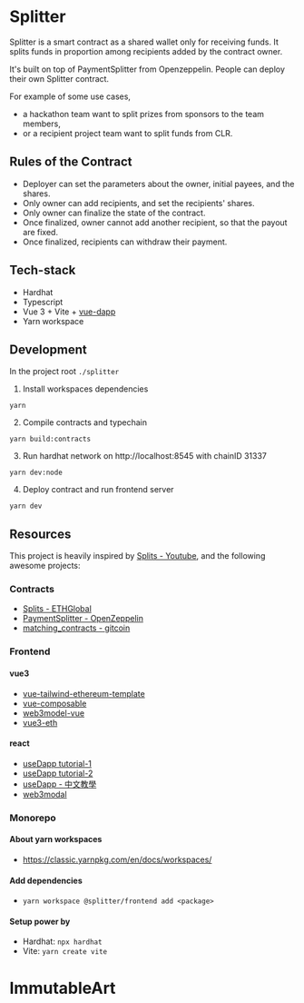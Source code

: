 # Splitter
Splitter is a smart contract as a shared wallet only for receiving funds. It splits funds in proportion among recipients added by the contract owner.

It's built on top of PaymentSplitter from Openzeppelin. People can deploy their own Splitter contract.

For example of some use cases,
- a hackathon team want to split prizes from sponsors to the team members,
- or a recipient project team want to split funds from CLR.

## Rules of the Contract
- Deployer can set the parameters about the owner, initial payees, and the shares.
- Only owner can add recipients, and set the recipients' shares.
- Only owner can finalize the state of the contract. 
- Once finalized, owner cannot add another recipient, so that the payout are fixed.
- Once finalized, recipients can withdraw their payment.

## Tech-stack
- Hardhat
- Typescript
- Vue 3 + Vite + [vue-dapp](https://github.com/chnejohnson/vue-dapp)
- Yarn workspace

## Development
In the project root `./splitter`

1. Install workspaces dependencies
```
yarn
```
2. Compile contracts and typechain
```
yarn build:contracts
```
3. Run hardhat network on http://localhost:8545 with chainID 31337
```
yarn dev:node
```
4. Deploy contract and run frontend server
```
yarn dev
```


## Resources
This project is heavily inspired by [Splits - Youtube](https://www.youtube.com/watch?v=0Uy2u9mTWSI), and the following awesome projects:

### Contracts
- [Splits - ETHGlobal](https://showcase.ethglobal.co/hackmoney2021/splits)
- [PaymentSplitter - OpenZeppelin](https://github.com/OpenZeppelin/openzeppelin-contracts/blob/master/contracts/finance/PaymentSplitter.sol)
- [matching_contracts - gitcoin](https://github.com/gitcoinco/matching_contracts)

### Frontend

#### vue3
- [vue-tailwind-ethereum-template](https://github.com/chnejohnson/vue-tailwind-ethereum-template)
- [vue-composable](https://github.com/pikax/vue-composable/blob/master/packages/vue-composable/src/web/webSocket.ts)
- [web3model-vue](https://github.com/SmallRuralDog/web3modal-vue)
- [vue3-eth](https://github.com/samatechtw/vue3-eth)

#### react
- [useDapp tutorial-1](https://dev.to/jacobedawson/build-a-web3-dapp-in-react-login-with-metamask-4chp)
- [useDapp tutorial-2](https://dev.to/jacobedawson/send-react-web3-dapp-transactions-via-metamask-2b8n)
- [useDapp - 中文教學](https://limaois.me/archives/293)
- [web3modal](https://github.com/Web3Modal/web3modal)


### Monorepo
#### About yarn workspaces
- https://classic.yarnpkg.com/en/docs/workspaces/

#### Add dependencies
- `yarn workspace @splitter/frontend add <package>`

#### Setup power by
- Hardhat: `npx hardhat`
- Vite: `yarn create vite`

# ImmutableArt
